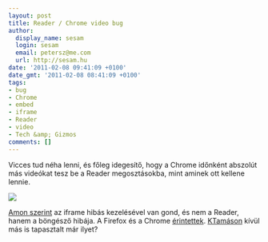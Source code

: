 ```yaml
---
layout: post
title: Reader / Chrome video bug
author:
  display_name: sesam
  login: sesam
  email: petersz@me.com
  url: http://sesam.hu
date: '2011-02-08 09:41:09 +0100'
date_gmt: '2011-02-08 08:41:09 +0100'
tags:
- bug
- Chrome
- embed
- iframe
- Reader
- video
- Tech &amp; Gizmos
comments: []
---
```


Vicces tud néha lenni, és főleg idegesítő, hogy a Chrome időnként abszolút más videókat tesz be a Reader megosztásokba, mint aminek ott kellene lennie.

[![](http://www.sesam.hu.php5-19.dfw1-2.websitetestlink.com/wp-content/uploads/2011/02/iframe-video-bug.png)](http://www.sesam.hu.php5-19.dfw1-2.websitetestlink.com/wp-content/uploads/2011/02/iframe-video-bug.png)

[Amon szerint](http://twitter.com/#!/amon/status/34892293760757760) az iframe hibás kezelésével van gond, és nem a Reader, hanem a böngésző hibája. A Firefox és a Chrome [érintettek](http://twitter.com/#!/amon/status/34893578689970176). [KTamáson](http://twitter.com/#!/KTamas/status/34891846333239299) kívül más is tapasztalt már ilyet?
